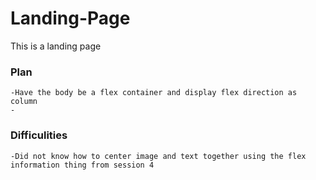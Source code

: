 # Landing-Page
This is a landing page


### Plan
    -Have the body be a flex container and display flex direction as column
    -


### Difficulities 
    -Did not know how to center image and text together using the flex information thing from session 4